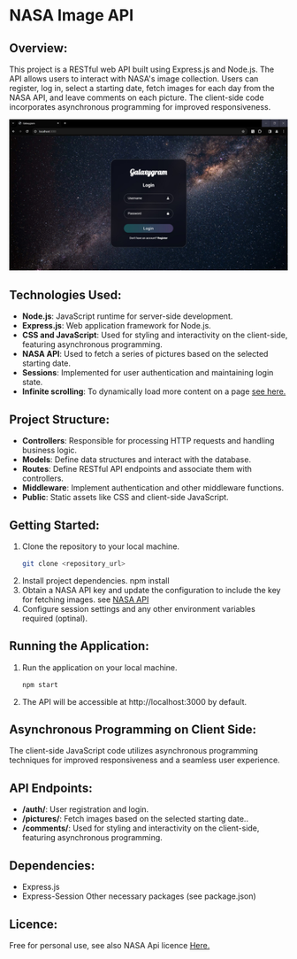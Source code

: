 # NASA Image API

## Overview:
This project is a RESTful web API built using Express.js and Node.js. The API allows users to interact with NASA's image collection. Users can register, log in, select a starting date, fetch images for each day from the NASA API, and leave comments on each picture. The client-side code incorporates asynchronous programming for improved responsiveness.

<img src="images/image1.jpg">

## Technologies Used:
- **Node.js**: JavaScript runtime for server-side development.
- **Express.js**: Web application framework for Node.js.
- **CSS and JavaScript**: Used for styling and interactivity on the client-side, featuring asynchronous programming.
- **NASA API**: Used to fetch a series of pictures based on the selected starting date.
- **Sessions**: Implemented for user authentication and maintaining login state.
- **Infinite scrolling**: To dynamically load more content on a page <a href="https://webdesign.tutsplus.com/tutorials/how-to-implement-infinite-scrolling-with-javascript--cms-37055">see here.</a>

## Project Structure:
- **Controllers**: Responsible for processing HTTP requests and handling business logic.
- **Models**: Define data structures and interact with the database.
- **Routes**: Define RESTful API endpoints and associate them with controllers.
- **Middleware**: Implement authentication and other middleware functions.
- **Public**: Static assets like CSS and client-side JavaScript.

## Getting Started:
1. Clone the repository to your local machine.
   ```bash
   git clone <repository_url>
2. Install project dependencies.
   npm install
3. Obtain a NASA API key and update the configuration to include the key for fetching images.
   see <a href="https://api.nasa.gov/">NASA API</a>
4. Configure session settings and any other environment variables required (optinal).

## Running the Application:
1. Run the application on your local machine.
   ```bash
   npm start
2. The API will be accessible at http://localhost:3000 by default.

## Asynchronous Programming on Client Side:
The client-side JavaScript code utilizes asynchronous programming techniques for improved responsiveness and a seamless user experience.

## API Endpoints:
- **/auth/**: User registration and login.
- **/pictures/**: Fetch images based on the selected starting date..
- **/comments/**: Used for styling and interactivity on the client-side, featuring asynchronous programming.

## Dependencies:
- Express.js
- Express-Session
  Other necessary packages (see package.json)

## Licence:
Free for personal use, see also NASA Api licence <a href="https://api.nasa.gov/">Here.</a> 
